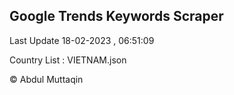 

## Google Trends Keywords Scraper 
 
Last Update 18-02-2023 , 06:51:09

Country List :
VIETNAM.json



© Abdul Muttaqin 
